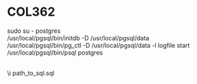 # COL362

sudo su - postgres </br>
/usr/local/pgsql/bin/initdb -D /usr/local/pgsql/data </br>
/usr/local/pgsql/bin/pg_ctl -D /usr/local/pgsql/data -l logfile start </br>
/usr/local/pgsql/bin/psql postgres </br>

</br>
\i path_to_sql.sql
